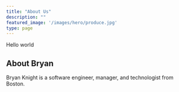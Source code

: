 ```yaml
---
title: "About Us"
description: ""
featured_image: '/images/hero/produce.jpg'
type: page
---
```



Hello world


## About Bryan
Bryan Knight is a software engineer, manager, and technologist from Boston. 